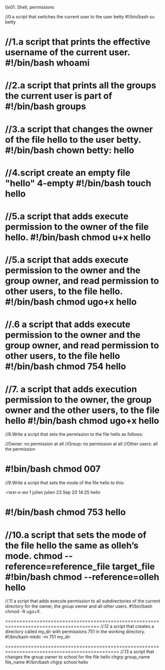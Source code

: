 0x01. Shell, permissions

//0.a script that switches the current user to the user betty
#!/bin/bash
su betty

//1.a script that prints the effective username of the current user.
#!/bin/bash
whoami
====================================================================================
//2.a script that prints all the groups the current user is part of
#!/bin/bash
groups 
====================================================================================

//3.a script that changes the owner of the file hello to the user betty.
#!/bin/bash
chown betty: hello
====================================================================
//4.script create an empty file "hello"
4-empty
#!/bin/bash
touch hello
=================================================================================
//5.a script that adds execute permission to the owner of the file hello.
#!/bin/bash
chmod u+x hello
=======================================================================================
//5.a script that adds execute permission to the owner and the group owner, and read permission 
to other users, to the file hello.
#!/bin/bash
chmod ugo+x hello
======================================================================================


//.6 a script that adds execute permission to the owner and the group owner, and read permission
 to other users, to the file hello
 #!/bin/bash
chmod 754 hello
==============================================================================

//7. a script that adds execution permission to the owner, the group owner and the other users,
 to the file hello
#!/bin/bash
chmod ugo+x hello
=====================================================
 
 
//8.Write a script that sets the permission to the file hello as follows:

//Owner: no permission at all
//Group: no permission at all
//Other users: all the permission

#!bin/bash
chmod 007
======================================================================================
//9.Write a script that sets the mode of the file hello to this:

-rwxr-x-wx 1 julien julien 23 Sep 20 14:25 hello

#!/bin/bash
chmod 753 hello
============================================================================================
//10.a script that sets the mode of the file hello the same as olleh’s mode.
chmod --reference=reference_file target_file
#!bin/bash
chmod --reference=olleh hello
================================================================================================
//.11 a script that adds execute permission to all subdirectories of the current directory for the owner,
 the group owner and all other users.
#!/bin/bash
chmod -R ugo+X .

=======================================================================================
//.12
a script that creates a directory called my_dir with permissions 751 in the working directory.
#!/bin/bash
mkdir -m 751 my_dir

==============================================================================================
//.13
a script that changes the group owner to school for the file hello
chgrp group_name file_name
#!/bin/bash
chgrp school hello
